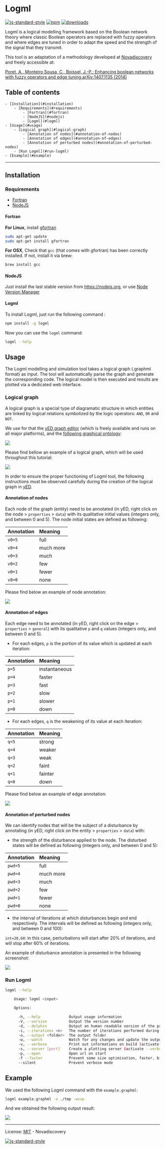 # Logml
[![js-standard-style](https://img.shields.io/badge/code%20style-standard-brightgreen.svg?style=flat)](https://github.com/feross/standard)
[![npm][npm-image]][npm-url]
[![downloads][downloads-image]][downloads-url]

[npm-image]: https://img.shields.io/npm/v/logml.svg?style=flat
[npm-url]: https://npmjs.org/package/logml
[downloads-image]: https://img.shields.io/npm/dm/logml.svg?style=flat
[downloads-url]: https://npmjs.org/package/logml

Logml is a logical modelling framework based on the Boolean network theory where classic Boolean operators are replaced with fuzzy operators and where edges are  tuned  in  order  to  adapt  the  speed  and  the strength  of  the  signal  that  they transmit.

This tool is an adaptation of a methodology developed at [Novadiscovery](http://www.novadiscovery.com/) and freely accessible at:

[Poret, A., Monteiro Sousa, C., Boissel, J.-P.: Enhancing boolean networks with fuzzy operators and edge tuning.arXiv:1407.1135 (2014)](https://arxiv.org/abs/1407.1135v5)

## Table of contents

	- [Installation](#installation)
		- [Requirements](#requirements)
			- [Fortran](#fortran)
			- [NodeJS](#nodejs)
			- [Logml](#logml)
	- [Usage](#usage)
		- [Logical graph](#logical-graph)
			- [Annotation of nodes](#annotation-of-nodes)
			- [Annotation of edges](#annotation-of-edges)
			- [Annotation of perturbed nodes](#annotation-of-perturbed-nodes)
		- [Run Logml](#run-logml)
	- [Example](#example)

---

## Installation

### Requirements

- [Fortran](https://gcc.gnu.org/wiki/GFortranDistros)
- [NodeJS](https://nodejs.org)


#### Fortran

**For Linux**, install [gfortran](https://gcc.gnu.org/wiki/GFortranDistros)

```bash
sudo apt-get update
sudo apt-get install gfortran
```

**For OSX**, Check that `gcc` (that comes with gfortran) has been correctly
installed. If not, install it via brew:

```bash
brew install gcc
```

#### NodeJS

Just install the last stable version from https://nodejs.org, or use [Node Version Manager](https://github.com/creationix/nvm)

#### Logml

To install Logml, just run the following command :

```bash
npm install -g logml
```

Now you can use the `logml` command:

```bash
logml --help
```



## Usage

The Logml modelling and simulation tool takes a logical graph (.graphml format) as input. The tool will automatically parse the graph and generate the corresponding code. The logical model is then executed and results are plotted via a dedicated web interface.

### Logical graph

A logical graph is a special type of diagramatic structure in which entities are linked by logical relations symbolized by the logic operators: `AND`, `OR` and `NOT`.

We use for that the [yED graph editor](https://www.yworks.com/downloads#yEd) (which is freely available and runs on all major platforms), and the [following graphical ontology](test/fixtures/graphml/graphical_ontology.graphml):

![](http://nodys.github.io/logml/images/Graphical_ontology.png)

Please find bellow an example of a logical graph, which will be used throughout this tutorial:

![](http://nodys.github.io/logml/images/example.png)

In order to ensure the proper functioning of Logml tool, the following instructions must be observed carefully during the creation of the logical graph in [yED](https://www.yworks.com/products/yed).

#### Annotation of nodes

Each node of the graph (entity) need to be annotated (in yED, right click on the node > `properties` > `data`) with its qualitative initial values (integers only, and between 0 and 5). The node initial states are defined as following:

| Annotation | Meaning   |
|:-----------|:----------|
| `v0=5`     | full      |
| `v0=4`     | much more |
| `v0=3`     | much      |
| `v0=2`     | few       |
| `v0=1`     | fewer     |
| `v0=0`     | none      |

Please find below an example of node annotation:

![](http://nodys.github.io/logml/images/node-annotation.png)

#### Annotation of edges

Each edge need to be annotated (in yED, right click on the edge > `properties` > `general`) with its qualitative `p` and `q` values (integers only, and between 0 and 5).

+ For each edges, `p` is the portion of its value which is updated at each iteration:

| Annotation | Meaning       |
|:-----------|:--------------|
| `p=5`      | instantaneous |
| `p=4`      | faster        |
| `p=3`      | fast          |
| `p=2`      | slow          |
| `p=1`      | slower        |
| `p=0`      | down          |

+ For each edges, `q` is the weakening of its value at each iteration:

| Annotation | Meaning |
|:-----------|:--------|
| `q=5`      | strong  |
| `q=4`      | weaker  |
| `q=3`      | weak    |
| `q=2`      | faint   |
| `q=1`      | fainter |
| `q=0`      | down    |

Please find below an example of edge annotation:

![](http://nodys.github.io/logml/images/edge-annotation.png)

#### Annotation of perturbed nodes

We can identify nodes that will be the subject of a disturbance by annotating (in yED, right click on the entity > `properties` > `data`) with:

+ the strength of the disturbance applied to the node. The disturbed states will be defined as following (integers only, and between 0 and 5):

| Annotation | Meaning   |
|:-----------|:----------|
| `pwd=5`    | full      |
| `pwd=4`    | much more |
| `pwd=3`    | much      |
| `pwd=2`    | few       |
| `pwd=1`    | fewer     |
| `pwd=0`    | none      |

+ the interval of iterations at which disturbances begin and end respectively. The intervals will be defined as following (integers only, and between 0 and 100):

`int=20,60`: in this case, perturbations will start after 20% of iterations, and will stop after 60% of iterations.

An example of disturbance annotation is presented in the following screenshot:

![](http://nodys.github.io/logml/images/pert-nodes-annotation.png)

### Run Logml

```bash
logml --help

    Usage: logml <input>

    Options:

      -h, --help             Output usage information
      -V, --version          Output the version number
      -d, --dolphin          Output an human readable version of the parsed graph
      -i, --iterations <n>   The number of iterations performed during a run
      -o, --output <folder>  The output folder
      -w, --watch            Watch for any changes and update the output (if input is a file)
      -v, --verbose          Print out informations on build (activate --verbose)
      -s, --server [port]    Create a plotting server (activate --verbose)
      -p, --open             Open url on start
      -f --faster            Prevent some size optimisation, faster, bigger (stronger)
      --silent               Prevent verbose mode
```

## Example

We used the following Logml command with the `example.graphml`:

```bash
logml example.graphml -o ./tmp -wsvp
```

And we obtained the following output result:

![](http://nodys.github.io/logml/images/plot.png)

---

License: [MIT](./LICENSE) - Novadiscovery

[![js-standard-style](https://cdn.rawgit.com/feross/standard/master/badge.svg)](https://github.com/feross/standard)
